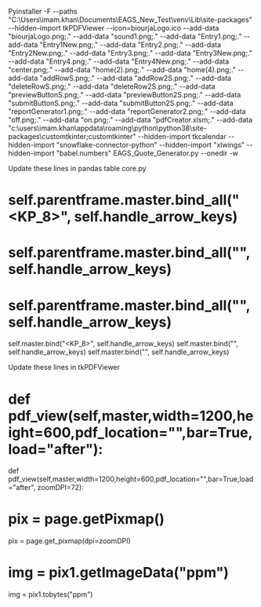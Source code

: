 Pyinstaller -F --paths "C:\Users\imam.khan\Documents\EAGS_New_Test\venv\Lib\site-packages" --hidden-import tkPDFViewer --icon=biourjaLogo.ico  --add-data "biourjaLogo.png;." --add-data "sound1.png;." --add-data "Entry1.png;." --add-data "Entry1New.png;." --add-data "Entry2.png;." --add-data "Entry2New.png;." --add-data "Entry3.png;." --add-data "Entry3New.png;." --add-data "Entry4.png;." --add-data "Entry4New.png;." --add-data "center.png;." --add-data "home(2).png;." --add-data "home(4).png;." --add-data "addRowS.png;." --add-data "addRow2S.png;." --add-data "deleteRowS.png;." --add-data "deleteRow2S.png;." --add-data "previewButtonS.png;." --add-data "previewButton2S.png;." --add-data "submitButtonS.png;." --add-data "submitButton2S.png;." --add-data "reportGenerator1.png;." --add-data "reportGenerator2.png;." --add-data "off.png;." --add-data "on.png;." --add-data "pdfCreator.xlsm;." --add-data "c:\users\imam.khan\appdata\roaming\python\python38\site-packages\customtkinter;customtkinter\" --hidden-import tkcalendar --hidden-import "snowflake-connector-python" --hidden-import "xlwings" --hidden-import "babel.numbers" EAGS_Quote_Generator.py --onedir -w




Update these lines in pandas table core.py
# self.parentframe.master.bind_all("<KP_8>", self.handle_arrow_keys)
# self.parentframe.master.bind_all("<Return>", self.handle_arrow_keys)
# self.parentframe.master.bind_all("<Tab>", self.handle_arrow_keys)
self.master.bind("<KP_8>", self.handle_arrow_keys)
self.master.bind("<Return>", self.handle_arrow_keys)
self.master.bind("<Tab>", self.handle_arrow_keys)


Update these lines in tkPDFViewer
# def pdf_view(self,master,width=1200,height=600,pdf_location="",bar=True,load="after"):
def pdf_view(self,master,width=1200,height=600,pdf_location="",bar=True,load="after", zoomDPI=72):

# pix = page.getPixmap()
pix = page.get_pixmap(dpi=zoomDPI)

# img = pix1.getImageData("ppm")
img = pix1.tobytes("ppm")


